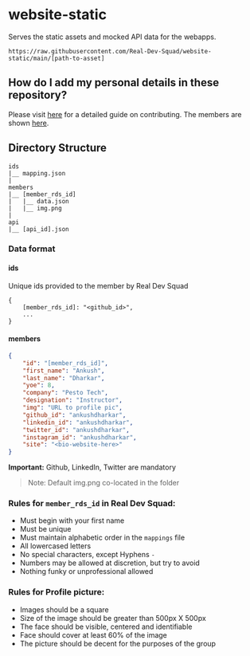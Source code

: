 # website-static

Serves the static assets and mocked API data for the webapps.

`https://raw.githubusercontent.com/Real-Dev-Squad/website-static/main/[path-to-asset]`

## How do I add my personal details in these repository?

Please visit [here](./CONTRIBUTING.md) for a detailed guide on contributing. The members are shown [here](https://members.realdevsquad.com/).

## Directory Structure

```
ids
|__ mapping.json
|
members
|__ [member_rds_id]
|   |__ data.json
|   |__ img.png
|
api
|__ [api_id].json
```

### Data format

#### ids

Unique ids provided to the member by Real Dev Squad

```
{
	[member_rds_id]: "<github_id>",
	...
}
```

#### members

```json
{
	"id": "[member_rds_id]",
	"first_name": "Ankush",
	"last_name": "Dharkar",
	"yoe": 8,
	"company": "Pesto Tech",
	"designation": "Instructor",
	"img": "URL to profile pic",
	"github_id": "ankushdharkar",
	"linkedin_id": "ankushdharkar",
	"twitter_id": "ankushdharkar",
	"instagram_id": "ankushdharkar",
	"site": "<bio-website-here>"
}
```
**Important:** Github, LinkedIn, Twitter are mandatory

> Note: Default img.png co-located in the folder

### Rules for `member_rds_id` in Real Dev Squad:

- Must begin with your first name
- Must be unique
- Must maintain alphabetic order in the `mappings` file
- All lowercased letters
- No special characters, except Hyphens `-`
- Numbers may be allowed at discretion, but try to avoid
- Nothing funky or unprofessional allowed

### Rules for Profile picture:

- Images should be a square
- Size of the image should be greater than 500px X 500px
- The face should be visible, centered and identifiable
- Face should cover at least 60% of the image
- The picture should be decent for the purposes of the group
